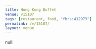 ```yaml
---
title: Hong Kong Buffet
venue: v15107
tags: [restaurant, food, "fhrs:412973"]
permalink: /v/15107/
layout: venue
---
```

null